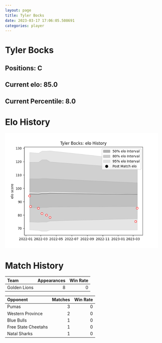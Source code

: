 ```yaml
---  
layout: page  
title: Tyler Bocks  
date: 2023-03-17 17:06:05.508691  
categories: player  
---
```

# Tyler Bocks

## Positions: C

## Current elo: 85.0

## Current Percentile: 8.0

# Elo History


![elo history](history_TylerBocks.png)
# Match History


| Team         |   Appearances |   Win Rate |
|:-------------|--------------:|-----------:|
| Golden Lions |             8 |          0 |

| Opponent            |   Matches |   Win Rate |
|:--------------------|----------:|-----------:|
| Pumas               |         3 |          0 |
| Western Province    |         2 |          0 |
| Blue Bulls          |         1 |          0 |
| Free State Cheetahs |         1 |          0 |
| Natal Sharks        |         1 |          0 |